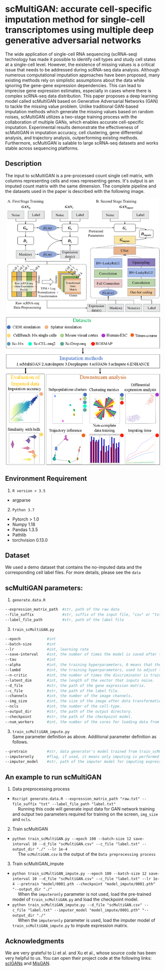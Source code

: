 # scMultiGAN: accurate cell-specific imputation method for single-cell transcriptomes using multiple deep generative adversarial networks
The wide application of single-cell RNA sequencing (scRNA-seq) technology has made it possible to identify cell types and study cell states at a single-cell level. However, the existence of missing values is a critical issue that needs to be addressed during scRNA-seq data analysis. Although numerous computational imputation approaches have been proposed, many existing methods rely on simplistic assumptions about the data while ignoring the gene-gene expression dependencies. This can lead to imprecise gene expression estimates, especially in cases where there is complex scRNA-seq data distribution.  This paper proposes a deep learning model called scMultiGAN based on Generative Adversarial Networks (GAN) to tackle the missing value problem. Unlike traditional GAN-based imputation methods which generate the missing values based on random noises, scMultiGAN utilizes a two-stage training process with the collaboration of multiple GANs, which enables accurate cell-specific imputation. Experimental results demonstrate the effectiveness of scMultiGAN in  imputation accuracy, cell clustering, gene differential analysis, and trajectory analysis, outperforming existing methods. Furthermore, scMultiGAN is salable to large scRNA-seq datasets and works stable across sequencing platforms.
## Description
The input to scMultiGAN is a pre-processed count single cell matrix, with columns representing cells and rows representing genes. It's output is an imputed count matrix with the same dimension. The complete pipeline and the datasets used in the paper is described with the following image.

![scMultiGAN-Pipeline](images/framework.jpg)
![Datasets](images/datasets.png)
## Environment Requirement
1. `R version > 3.5`
* argparse  
2. `Python 3.7`
* Pytorch > 1.0
* Numpy  1.18
* Pandas 1.3.5
* Pathlib
* torchvision 0.13.0
## Dataset
We used a demo dataset that contains the no-imputed data and the corresponding cell label files. For more details, please see the `data`
## scMultiGAN parameters:
1. `generate.data.R`
```bash
--expression_matrix_path  #str, path of the raw data
--file_suffix             #str, suffix of the input file, "csv" or "txt/tsv"
--label_file_path         #str, path of the label file
```
3. `train_scMultiGAN.py`
```bash
--epoch            #int
--batch-size       #int
--lr               #int, learning rate
--save-interval    #int, the number of times the model is saved after training.
--tau              #int
--alpha            #int, the training hyperparameters, 0 means that the data GAN and mask GAN are trained separately, otherwise it means joint training. for more details, please see the article’s formula explanation.
--lambd            #int, the training hyperparameters, used to adjust the ratio between Wasserstein distance and gradient penalty.
--n-critic         #int, the number of times the discriminator is trained before the generator starts training.
--latent_dim       #int, the length of the vector that inputs noise.
--d_file           #str, the path of the gene expression matrix.
--c_file           #str, the path of the label file.
--channels         #int, the number of the image channels.
--img_size         #int, the size of the image after data transformation.
--ncls             #int, the number of the cell-type.
--output_dir       #str, the path of the output directory.
--checkpoint       #str, the path of the checkpoint model.
--num_workers      #int, the number of the cores for loading data from disk
```
3. `train_scMultiGAN_impute.py`  
Same parameter definition as above. Additional parameter definition as follows.
```bash
--pretrain         #str, data generator's model trained from train_scMultiGAN.py.
--imputeronly      #flag, if used, it means only imputing is performed without additinoal training.
--imputer_model    #str, path of the imputer model for imputing expression data.
```
## An example to run scMultiGAN
1. Data preprocessing process
* `Rscript generate.data.R --expression_matrix_path "raw.txt" --file_suffix "txt" --label_file_path "label.txt" `  
&emsp;
Running this code will generate input data for GAN network training and output two parameters required for training on the screen, `img_size` and `ncls`.
2. Train scMultiGAN
* `python train_scMultiGAN.py --epoch 100 --batch-size 12 save-interval 10 --d_file "scMultiGAN.csv" --c_file "label.txt" --output_dir "./" --lr 1e-4`  
&emsp;
The `scMultiGAN.csv` is the output of the `Data preprocessing process`  
3. Train scMultiGAN_impute
* `python train_scMultiGAN_impute.py --epoch 100 --batch-size 12 save-interval 10 --d_file "scMultiGAN.csv" --c_file "label.txt" --lr 1e-4 --pretrain "model/0001.pth --checkpoint "model_impute/0001.pth" "--output_dir "./"`  
&emsp; 
When the `imputeronly` parameter is not used, load the pre-trained model of `train_scMultiGAN.py` and load the checkpoint model.
* `python train_scMultiGAN_impute.py --d_file "scMultiGAN.csv" --c_file "label.txt" --imputer_model "model_impute/0001.pth" "--output_dir "./"`   
&emsp;
When the `imputeronly` parameter is used, load the imputer model of `train_scMultiGAN_impute.py` to impute expression matrix.
## Acknowledgments
We are very grateful to Li et al. and Xu et al., whose source code has been very helpful to us. You can open their project code at the following links: [scIGANs](https://github.com/steveli/misgan) and [MisGAN](https://github.com/xuyungang/scIGANs).
